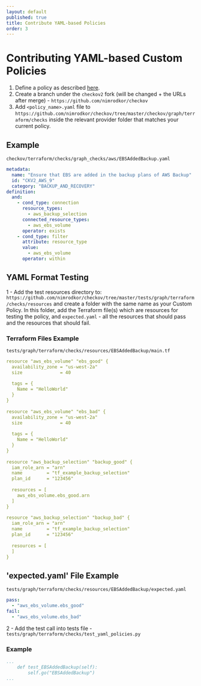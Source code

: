 ```yaml
---
layout: default
published: true
title: Contribute YAML-based Policies
order: 3
---
```


# Contributing YAML-based Custom Policies

1. Define a policy as described [here](../3.Custom%20Policies/Create%20YAML%20Policies.md).
2. Create a branch under the `checkov2` fork (will be changed + the URLs after merge) - `https://github.com/nimrodkor/checkov`
3. Add `<policy_name>.yaml` file to `https://github.com/nimrodkor/checkov/tree/master/checkov/graph/terraform/checks` inside the relevant provider folder that matches your current policy.

## Example
`checkov/terraform/checks/graph_checks/aws/EBSAddedBackup.yaml`

```yaml
metadata:
  name: "Ensure that EBS are added in the backup plans of AWS Backup"
  id: "CKV2_AWS_9"
  category: "BACKUP_AND_RECOVERY"
definition:
  and:
    - cond_type: connection
      resource_types:
        - aws_backup_selection
      connected_resource_types:
        - aws_ebs_volume
      operator: exists
    - cond_type: filter
      attribute: resource_type
      value:
        - aws_ebs_volume
      operator: within
```

## YAML Format Testing
1 - Add the test resources directory to: `https://github.com/nimrodkor/checkov/tree/master/tests/graph/terraform/checks/resources` and create a folder with the same name as your Custom Policy. In this folder, add the Terraform file(s) which are resources for testing the policy, and `expected.yaml` - all the resources that should pass and the resources that should fail.

### Terraform Files Example 
`tests/graph/terraform/checks/resources/EBSAddedBackup/main.tf`

```yaml
resource "aws_ebs_volume" "ebs_good" {
  availability_zone = "us-west-2a"
  size              = 40
 
  tags = {
    Name = "HelloWorld"
  }
}
 
resource "aws_ebs_volume" "ebs_bad" {
  availability_zone = "us-west-2a"
  size              = 40
 
  tags = {
    Name = "HelloWorld"
  }
}
 
resource "aws_backup_selection" "backup_good" {
  iam_role_arn = "arn"
  name         = "tf_example_backup_selection"
  plan_id      = "123456"
 
  resources = [
    aws_ebs_volume.ebs_good.arn
  ]
}
 
resource "aws_backup_selection" "backup_bad" {
  iam_role_arn = "arn"
  name         = "tf_example_backup_selection"
  plan_id      = "123456"
 
  resources = [
  ]
}

```

## 'expected.yaml' File Example
 
`tests/graph/terraform/checks/resources/EBSAddedBackup/expected.yaml`

```yaml
pass:
  - "aws_ebs_volume.ebs_good"
fail:
  - "aws_ebs_volume.ebs_bad"
```
 
2 - Add the test call into tests file - 
`tests/graph/terraform/checks/test_yaml_policies.py`
### Example

```yaml
...
    def test_EBSAddedBackup(self):
        self.go("EBSAddedBackup")
...

```
